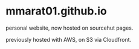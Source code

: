 # mmarat01.github.io
personal website, now hosted on sourcehut pages.  

previously hosted with AWS, on S3 via Cloudfront.

